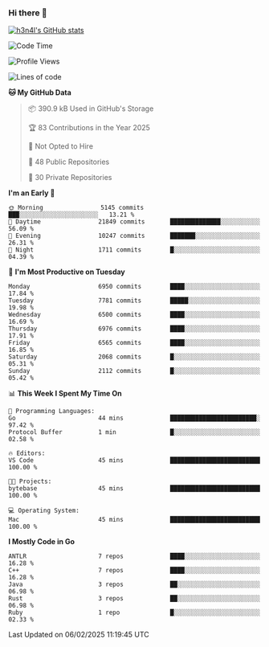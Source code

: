### Hi there 👋

[![h3n4l's GitHub stats](https://github-readme-stats.vercel.app/api?username=h3n4l&count_private=true&show_icons=true&theme=radical)](https://github.com/h3n4l/github-readme-stats)

<!--START_SECTION:waka-->
![Code Time](http://img.shields.io/badge/Code%20Time-2%2C055%20hrs%2033%20mins-blue)

![Profile Views](http://img.shields.io/badge/Profile%20Views-0-blue)

![Lines of code](https://img.shields.io/badge/From%20Hello%20World%20I%27ve%20Written-15.8%20million%20lines%20of%20code-blue)

**🐱 My GitHub Data** 

> 📦 390.9 kB Used in GitHub's Storage 
 > 
> 🏆 83 Contributions in the Year 2025
 > 
> 🚫 Not Opted to Hire
 > 
> 📜 48 Public Repositories 
 > 
> 🔑 30 Private Repositories 
 > 
**I'm an Early 🐤** 

```text
🌞 Morning                5145 commits        ███░░░░░░░░░░░░░░░░░░░░░░   13.21 % 
🌆 Daytime                21849 commits       ██████████████░░░░░░░░░░░   56.09 % 
🌃 Evening                10247 commits       ███████░░░░░░░░░░░░░░░░░░   26.31 % 
🌙 Night                  1711 commits        █░░░░░░░░░░░░░░░░░░░░░░░░   04.39 % 
```
📅 **I'm Most Productive on Tuesday** 

```text
Monday                   6950 commits        ████░░░░░░░░░░░░░░░░░░░░░   17.84 % 
Tuesday                  7781 commits        █████░░░░░░░░░░░░░░░░░░░░   19.98 % 
Wednesday                6500 commits        ████░░░░░░░░░░░░░░░░░░░░░   16.69 % 
Thursday                 6976 commits        ████░░░░░░░░░░░░░░░░░░░░░   17.91 % 
Friday                   6565 commits        ████░░░░░░░░░░░░░░░░░░░░░   16.85 % 
Saturday                 2068 commits        █░░░░░░░░░░░░░░░░░░░░░░░░   05.31 % 
Sunday                   2112 commits        █░░░░░░░░░░░░░░░░░░░░░░░░   05.42 % 
```


📊 **This Week I Spent My Time On** 

```text
💬 Programming Languages: 
Go                       44 mins             ████████████████████████░   97.42 % 
Protocol Buffer          1 min               █░░░░░░░░░░░░░░░░░░░░░░░░   02.58 % 

🔥 Editors: 
VS Code                  45 mins             █████████████████████████   100.00 % 

🐱‍💻 Projects: 
bytebase                 45 mins             █████████████████████████   100.00 % 

💻 Operating System: 
Mac                      45 mins             █████████████████████████   100.00 % 
```

**I Mostly Code in Go** 

```text
ANTLR                    7 repos             ████░░░░░░░░░░░░░░░░░░░░░   16.28 % 
C++                      7 repos             ████░░░░░░░░░░░░░░░░░░░░░   16.28 % 
Java                     3 repos             ██░░░░░░░░░░░░░░░░░░░░░░░   06.98 % 
Rust                     3 repos             ██░░░░░░░░░░░░░░░░░░░░░░░   06.98 % 
Ruby                     1 repo              █░░░░░░░░░░░░░░░░░░░░░░░░   02.33 % 
```




 Last Updated on 06/02/2025 11:19:45 UTC
<!--END_SECTION:waka-->

